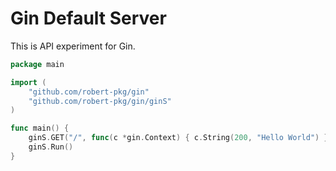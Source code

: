 # Gin Default Server

This is API experiment for Gin.

```go
package main

import (
	"github.com/robert-pkg/gin"
	"github.com/robert-pkg/gin/ginS"
)

func main() {
	ginS.GET("/", func(c *gin.Context) { c.String(200, "Hello World") })
	ginS.Run()
}
```
